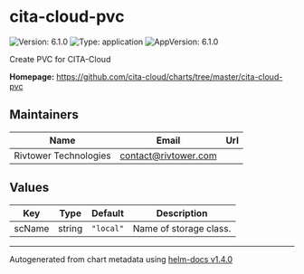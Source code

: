 # cita-cloud-pvc

![Version: 6.1.0](https://img.shields.io/badge/Version-6.1.0-informational?style=flat-square) ![Type: application](https://img.shields.io/badge/Type-application-informational?style=flat-square) ![AppVersion: 6.1.0](https://img.shields.io/badge/AppVersion-6.1.0-informational?style=flat-square)

Create PVC for CITA-Cloud

**Homepage:** <https://github.com/cita-cloud/charts/tree/master/cita-cloud-pvc>

## Maintainers

| Name | Email | Url |
| ---- | ------ | --- |
| Rivtower Technologies | contact@rivtower.com |  |

## Values

| Key | Type | Default | Description |
|-----|------|---------|-------------|
| scName | string | `"local"` | Name of storage class. |

----------------------------------------------
Autogenerated from chart metadata using [helm-docs v1.4.0](https://github.com/norwoodj/helm-docs/releases/v1.4.0)
